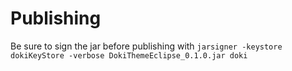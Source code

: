 

# Publishing

Be sure to sign the jar before publishing with `jarsigner -keystore dokiKeyStore -verbose DokiThemeEclipse_0.1.0.jar doki`